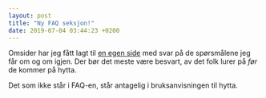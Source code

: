 ```yaml
---
layout: post
title: "Ny FAQ seksjon!"
date: 2019-07-04 03:44:23 +0200
---
```


<!--categories: prosjekt diy-->

Omsider har jeg fått lagt til [en egen side](/faq) med svar på de spørsmålene
jeg får om og om igjen. Der bør det meste være besvart, av det folk lurer på
_før_ de kommer på hytta.

Det som ikke står i FAQ-en, står antagelig i bruksanvisningen til hytta.
